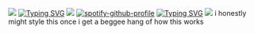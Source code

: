 ![](https://komarev.com/ghpvc/?username=cpn-cook&abbreviated=true&color=221830&style=plastic&label=letters+to+chasey+lain)
[![Typing SVG](https://readme-typing-svg.demolab.com?font=Fira+Code&pause=1000&color=FFFFFF&random=true&width=435&lines=evil+jared+hasselhoff;daddy+long+legs;willie+the+new+guy;spanky+g;dj+q-ball;lupus+thunder;the+yin;denial+p.+carte;jimmy+pop)](https://git.io/typing-svg)
![](https://i.pinimg.com/736x/d8/a9/6b/d8a96b7fada2df4f87313d817cc3f2f6.jpg)
[![spotify-github-profile](https://spotify-github-profile.kittinanx.com/api/view?uid=31qcwlth6q4onen5dhyzn34dau5m&cover_image=true&theme=natemoo-re&show_offline=true&background_color=121212&interchange=false&bar_color=bd479d&bar_color_cover=true)](https://spotify-github-profile.kittinanx.com/api/view?uid=31qcwlth6q4onen5dhyzn34dau5m&redirect=true)
[![Typing SVG](https://readme-typing-svg.demolab.com?font=Fira+Code&pause=1000&color=F7F7F7&random=true&width=435&lines=use+your+%23%25*!;once+fierce+beer+coster;horray+for+%23%25*!+(expanded+edition);horray+for+%23%25*!;hefty+fine;%23%25*!-off;mama+say)](https://git.io/typing-svg)
![](https://media.discordapp.net/attachments/1313385778868387891/1418056705278742548/IMG_3180.jpeg?ex=68ccbbb8&is=68cb6a38&hm=da157f01acafc668b1b2d6674339c001f07f9d2f4fd6711e138f4d4f6249367d&=&width=1035&height=666)
i honestly might style this once i get a beggee hang of how this works
